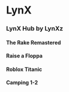 # LynX
### LynX Hub by LynXz
#### The Rake Remastered
#### Raise a Floppa
#### Roblox Titanic
#### Camping 1-2
